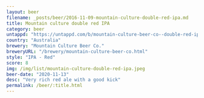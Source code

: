 ```yaml
---
layout: beer
filename: _posts/beer/2016-11-09-mountain-culture-double-red-ipa.md
title: Mountain culture double red IPA
category: beer
untappd: "https://untappd.com/b/mountain-culture-beer-co--double-red-ipa/3475047"
country: "Australia"
brewery: "Mountain Culture Beer Co."
breweryURL: "/brewery/mountain-culture-beer-co.html"
style: "IPA - Red"
score: 8
img: /img/list/mountain-culture-double-red-ipa.jpeg
beer-date: "2020-11-13"
desc: "Very rich red ale with a good kick"
permalink: /beer/:title.html
---
```

